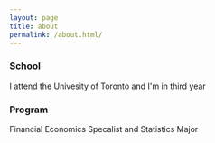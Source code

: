 ```yaml
---
layout: page 
title: about
permalink: /about.html/
---
```


### School 
I attend the Univesity of Toronto and I'm in third year 

### Program 
Financial Economics Specalist and Statistics Major  
